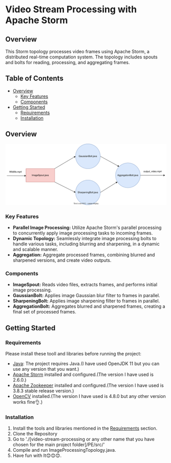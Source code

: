 # Video Stream Processing with Apache Storm

## Overview

This Storm topology processes video frames using Apache Storm, a distributed real-time computation system. The topology includes spouts and bolts for reading, processing, and aggregating frames.

## Table of Contents

- [Overview](#overview)
  - [Key Features](#key-features)
  - [Components](#components) 
- [Getting Started](#getting-started)
  - [Requirements](#requirements)
  - [Installation](#installation)

## Overview
![Image Processing Toploogy](diagrams/Topology.svg)

### Key Features

- **Parallel Image Processing:** Utilize Apache Storm's parallel processing to concurrently apply image processing tasks to incoming frames.
- **Dynamic Topology:** Seamlessly integrate image processing bolts to handle various tasks, including blurring and sharpening, in a dynamic and scalable manner.
- **Aggregation:** Aggregate processed frames, combining blurred and sharpened versions, and create video outputs.

### Components

- **ImageSpout:** Reads video files, extracts frames, and performs initial image processing.
- **GaussianBolt:** Applies image Gaussian blur filter to frames in parallel.
- **SharpeningBolt:** Applies image sharpening filter to frames in parallel.
- **AggregationBolt:** Aggregates blurred and sharpened frames, creating a final set of processed frames.



## Getting Started

### Requirements
Please install these tooll and libraries before running the project:
- [Java](https://www.java.com/): The project requires Java.(I have used OpenJDK 11 but you can use any version that you want.)
- [Apache Storm](http://storm.apache.org/) installed and configured.(The version I have used is 2.6.0.)
- [Apache Zookeeper](https://zookeeper.apache.org/) installed and configured.(The version I have used is 3.8.3 stable release version.)
- [OpenCV](https://opencv.org/) installed.(The version I have used is 4.8.0 but any other version works fine👌.)

### Installation
1. Install the tools and libraries mentioned in the [Requirements](#requirements) section.
2. Clone the Repository
3. Go to './[video-stream-processing or any other name that you have chosen for the main project folder]/PE/src/'
4. Compile and run ImageProcessingTopology.java.
5. Have fun with It😊😊😊.

